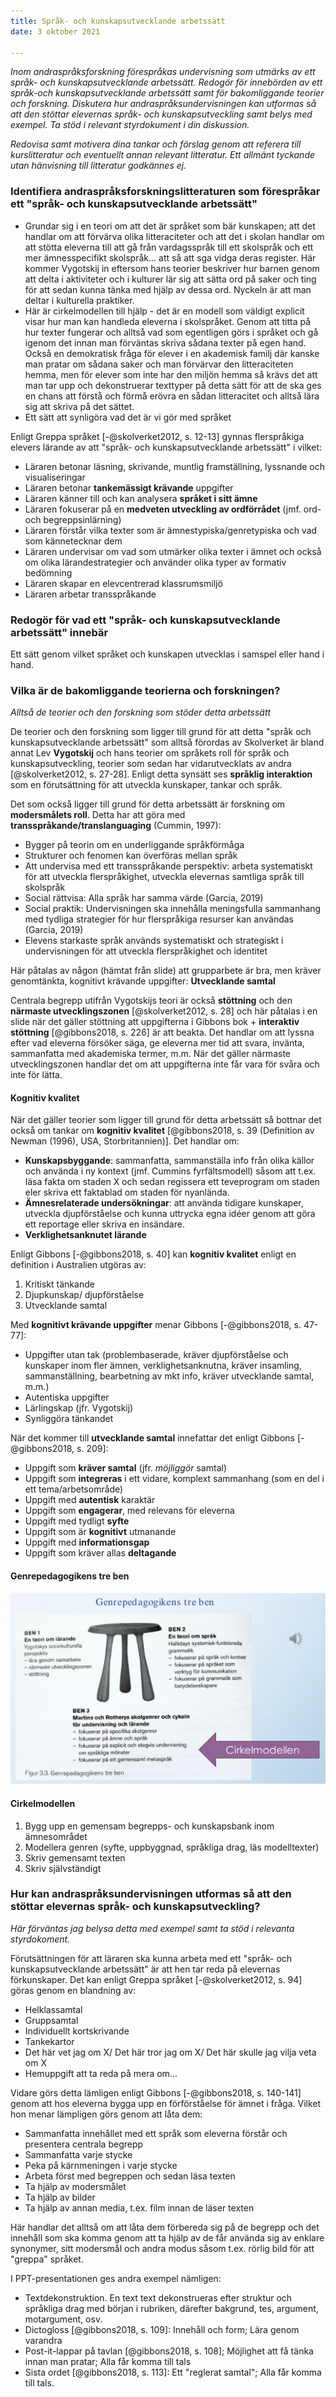 ```yaml
---
title: Språk- och kunskapsutvecklande arbetssätt
date: 3 oktober 2021

---
```


*Inom andraspråksforskning förespråkas undervisning som utmärks av ett språk- och kunskapsutvecklande arbetssätt. Redogör för innebörden av ett språk-och kunskapsutvecklande arbetssätt samt för bakomliggande teorier och forskning. Diskutera hur andraspråksundervisningen kan utformas så att den stöttar elevernas språk- och kunskapsutveckling samt belys med exempel. Ta stöd i relevant styrdokument i din diskussion.*

*Redovisa samt motivera dina tankar och förslag genom att referera till kurslitteratur och eventuellt annan relevant litteratur. Ett allmänt tyckande utan hänvisning till litteratur godkännes ej.*
<!-- Vilka kapitel förväntas jag läsa i kurslitteraturen? 
Skolverket: Kurs-/ämnesplaner
Skolverket: Greppa språket
Skolverket: Greppa flerspråkigheten
I Gibbons: Kapitel 2, 6, 7 och 8 (främst)
I Hyltenstam: Kapitel 5, 6, 8, 19, 20, 26
I Kästen-Ebeling & Otterup: Kapitel 2, 3, 5, 6, 7 och 11 

+ Eventuellt ta något exempel ur Mörlings bok om analfabeter -->

### Identifiera andraspråksforskningslitteraturen som förespråkar ett "språk- och kunskapsutvecklande arbetssätt"

* Grundar sig i en teori om att det är språket som bär kunskapen; att det handlar om att förvärva olika litteraciteter och att det i skolan handlar om att stötta eleverna till att gå från vardagsspråk till ett skolspråk och ett mer ämnesspecifikt skolspråk... att så att sga vidga deras register. Här kommer Vygotskij in eftersom hans teorier beskriver hur barnen genom att delta i aktiviteter och i kulturer lär sig att sätta ord på saker och ting för att sedan kunna tänka med hjälp av dessa ord. Nyckeln är att man deltar i kulturella praktiker. 
* Här är cirkelmodellen till hjälp - det är en modell som väldigt explicit visar hur man kan handleda eleverna i skolspråket. Genom att titta på hur texter fungerar och alltså vad som egentligen görs i språket och gå igenom det innan man förväntas skriva sådana texter på egen hand. Också en demokratisk fråga för elever i en akademisk familj där kanske man pratar om sådana saker och man förvärvar den litteraciteten hemma, men för elever som inte har den miljön hemma så krävs det att man tar upp och dekonstruerar texttyper på detta sätt för att de ska ges en chans att förstå och förmå erövra en sådan litteracitet och alltså lära sig att skriva på det sättet.
* Ett sätt att synligöra vad det är vi gör med språket


Enligt Greppa språket [-@skolverket2012, s. 12-13] gynnas flerspråkiga elevers lärande av att "språk- och kunskapsutvecklande arbetssätt" i vilket:

* Läraren betonar läsning, skrivande, muntlig framställning, lyssnande och visualiseringar
* Läraren betonar **tankemässigt krävande** uppgifter
* Läraren känner till och kan analysera **språket i sitt ämne**
* Läraren fokuserar på en **medveten utveckling av ordförrådet** (jmf. ord- och begreppsinlärning)
* Läraren förstår vilka texter som är ämnestypiska/genretypiska och vad som kännetecknar dem
* Läraren undervisar om vad som utmärker olika texter i ämnet och också om olika lärandestrategier och använder olika typer av formativ bedömning
* Läraren skapar en elevcentrerad klassrumsmiljö
* Läraren arbetar transspråkande

### Redogör för vad ett "språk- och kunskapsutvecklande arbetssätt" innebär

Ett sätt genom vilket språket och kunskapen utvecklas i samspel eller hand i hand.

### Vilka är de bakomliggande teorierna och forskningen?
*Alltså de teorier och den forskning som stöder detta arbetssätt*

De teorier och den forskning som ligger till grund för att detta "språk och kunskapsutvecklande arbetssätt" som alltså förordas av Skolverket är bland annat Lev **Vygotskij** och hans teorier om språkets roll för språk och kunskapsutveckling, teorier som sedan har vidarutvecklats av andra [@skolverket2012, s. 27-28]. Enligt detta synsätt ses **språklig interaktion** som en förutsättning för att utveckla kunskaper, tankar och språk.

Det som också ligger till grund för detta arbetssätt är forskning om **modersmålets roll**. Detta har att göra med **transspråkande/translanguaging** (Cummin, 1997):

* Bygger på teorin om en underliggande språkförmåga
* Strukturer och fenomen kan överföras mellan språk
* Att undervisa med ett transspråkande perspektiv: arbeta systematiskt för att utveckla flerspråkighet, utveckla elevernas samtliga språk till skolspråk
* Social rättvisa: Alla språk har samma värde (Garcia, 2019)
* Social praktik: Undervisningen ska innehålla meningsfulla sammanhang med tydliga strategier för hur flerspråkiga resurser kan användas (Garcia, 2019)
* Elevens starkaste språk används systematiskt och strategiskt i undervisningen för att utveckla flerspråkighet och identitet

Här påtalas av någon (hämtat från slide) att grupparbete är bra, men kräver genomtänkta, kognitivt krävande uppgifter: **Utvecklande samtal**

Centrala begrepp utifrån Vygotskijs teori är också **stöttning** och den  **närmaste utvecklingszonen** [@skolverket2012, s. 28] och här påtalas i en slide när det gäller stöttning att uppgifterna i Gibbons bok + **interaktiv stöttning** [@gibbons2018, s. 226] är att beakta. Det handlar om att lyssna efter vad eleverna försöker säga, ge eleverna mer tid att svara, invänta, sammanfatta med akademiska termer, m.m. När det gäller närmaste utvecklingszonen handlar det om att uppgifterna inte får vara för svåra och inte för lätta.

#### Kognitiv kvalitet

När det gäller teorier som ligger till grund för detta arbetssätt så bottnar det också om tankar om **kognitiv kvalitet** [@gibbons2018, s. 39 (Definition av Newman (1996), USA, Storbritannien)]. Det handlar om:

* **Kunskapsbyggande**: sammanfatta, sammanställa info från olika källor och använda i ny kontext (jmf. Cummins fyrfältsmodell) såsom att t.ex. läsa fakta om staden X och sedan regissera ett teveprogram om staden eler skriva ett faktablad om staden för nyanlända.
* **Ämnesrelaterade undersökningar**: att använda tidigare kunskaper, utveckla djupförståelse och kunna uttrycka egna idéer genom att göra ett reportage eller skriva en insändare. 
* **Verklighetsanknutet lärande**

Enligt Gibbons [-@gibbons2018, s. 40] kan **kognitiv kvalitet** enligt en definition i Australien utgöras av:

1. Kritiskt tänkande
2. Djupkunskap/ djupförståelse
3. Utvecklande samtal


Med **kognitivt krävande uppgifter** menar Gibbons [-@gibbons2018, s. 47-77]:

* Uppgifter utan tak (problembaserade, kräver djupförståelse och kunskaper inom fler ämnen, verklighetsanknutna, kräver insamling, sammanställning, bearbetning av mkt info, kräver utvecklande samtal, m.m.)
* Autentiska uppgifter
* Lärlingskap (jfr. Vygotskij)
* Synliggöra tänkandet

När det kommer till **utvecklande samtal** innefattar det enligt Gibbons [-@gibbons2018, s. 209]:

- Uppgift som **kräver samtal** (jfr. *möjliggör* samtal)
- Uppgift som **integreras** i ett vidare, komplext sammanhang (som en del i ett tema/arbetsområde)
- Uppgift med **autentisk** karaktär
- Uppgift som **engagerar**, med relevans för eleverna
- Uppgift med tydligt **syfte**
- Uppgift som är **kognitivt** utmanande
- Uppgift med **informationsgap**
- Uppgift som kräver allas **deltagande**

#### Genrepedagogikens tre ben

![](genrepedagogikens-tre-ben.png)

#### Cirkelmodellen

1. Bygg upp en gemensam begrepps- och kunskapsbank inom ämnesområdet
2. Modellera genren (syfte, uppbyggnad, språkliga drag, läs modelltexter) <!-- När man dekonstruerar på detta sätt lär man sig också att förstå att det finns olika texttyper och de har olika struktur och olika språkliga drag nämligen: 1. Återberättande (när vi berättar vad som har hänt); 2. Narrativ (som också berättar men där det finns en konflikt); 3. Beskrivande (en beskrivning av någonting); 4. Förklarande (som förklarar hur någonting fungerar eller vad som händer); 5. Argumenterande  -->
3. Skriv gemensamt texten
4. Skriv självständigt


### Hur kan andraspråksundervisningen utformas så att den stöttar elevernas språk- och kunskapsutveckling?

*Här förväntas jag belysa detta med exempel samt ta stöd i relevanta styrdokoment.*

Förutsättningen för att läraren ska kunna arbeta med ett "språk- och kunskapsutvecklande arbetssätt" är att hen tar reda på elevernas förkunskaper. Det kan enligt Greppa språket [-@skolverket2012, s. 94] göras genom en blandning av:

* Helklassamtal
* Gruppsamtal 
* Individuellt kortskrivande
* Tankekartor
* Det här vet jag om X/ Det här tror jag om X/ Det här skulle jag vilja veta om X
* Hemuppgift att ta reda på mera om...

Vidare görs detta lämligen enligt Gibbons [-@gibbons2018, s. 140-141] genom att hos eleverna bygga upp en förförståelse för ämnet i fråga. Vilket hon menar lämpligen görs genom att låta dem:

* Sammanfatta innehållet med ett språk som eleverna förstår och presentera centrala begrepp
* Sammanfatta varje stycke
* Peka på kärnmeningen i varje stycke
* Arbeta först med begreppen och sedan läsa texten
* Ta hjälp av modersmålet
* Ta hjälp av bilder
* Ta hjälp av annan media, t.ex. film innan de läser texten

Här handlar det alltså om att låta dem förbereda sig på de begrepp och det innehåll som ska komma genom att ta hjälp av de får använda sig av enklare synonymer, sitt modersmål och andra modus såsom t.ex. rörlig bild för att "greppa" språket.

I PPT-presentationen ges andra exempel nämligen:

* Textdekonstruktion. En text text dekonstrueras efter struktur och språkliga drag med början i rubriken, därefter bakgrund, tes, argument, motargument, osv.
* Dictogloss [@gibbons2018, s. 109]: Innehåll och form; Lära genom varandra
* Post-it-lappar på tavlan [@gibbons2018, s. 108]; Möjlighet att få tänka innan man pratar; Alla får komma till tals
* Sista ordet [@gibbons2018, s. 113]: Ett "reglerat samtal"; Alla får komma till tals.
